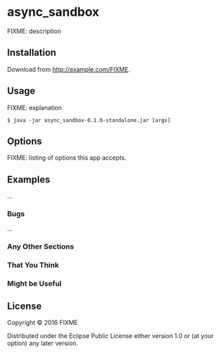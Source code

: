# async_sandbox

FIXME: description

## Installation

Download from http://example.com/FIXME.

## Usage

FIXME: explanation

    $ java -jar async_sandbox-0.1.0-standalone.jar [args]

## Options

FIXME: listing of options this app accepts.

## Examples

...

### Bugs

...

### Any Other Sections
### That You Think
### Might be Useful

## License

Copyright © 2016 FIXME

Distributed under the Eclipse Public License either version 1.0 or (at
your option) any later version.
